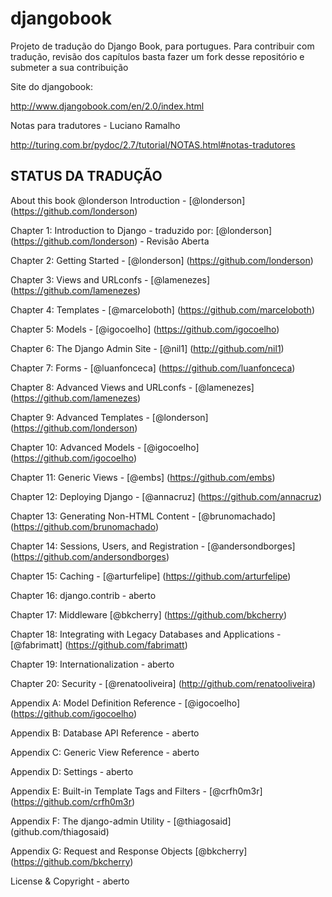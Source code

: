 djangobook
==========

Projeto de tradução do Django Book,  para portugues. Para contribuir com tradução, revisão dos capítulos basta fazer um fork
desse repositório e submeter a sua contribuição

Site do djangobook:

http://www.djangobook.com/en/2.0/index.html

Notas para tradutores - Luciano Ramalho

http://turing.com.br/pydoc/2.7/tutorial/NOTAS.html#notas-tradutores

STATUS DA TRADUÇÃO
------------------


About this book @londerson
Introduction - [@londerson] (https://github.com/londerson)

Chapter 1: Introduction to Django - traduzido por: [@londerson] (https://github.com/londerson) - Revisão Aberta

Chapter 2: Getting Started - [@londerson] (https://github.com/londerson)

Chapter 3: Views and URLconfs - [@lamenezes] (https://github.com/lamenezes)

Chapter 4: Templates - [@marceloboth] (https://github.com/marceloboth)

Chapter 5: Models - [@igocoelho] (https://github.com/igocoelho)

Chapter 6: The Django Admin Site - [@nil1] (http://github.com/nil1)

Chapter 7: Forms - [@luanfonceca] (https://github.com/luanfonceca)

Chapter 8: Advanced Views and URLconfs - [@lamenezes] (https://github.com/lamenezes)

Chapter 9: Advanced Templates - [@londerson] (https://github.com/londerson)

Chapter 10: Advanced Models - [@igocoelho] (https://github.com/igocoelho)

Chapter 11: Generic Views - [@embs] (https://github.com/embs)

Chapter 12: Deploying Django - [@annacruz] (https://github.com/annacruz)

Chapter 13: Generating Non-HTML Content - [@brunomachado] (https://github.com/brunomachado)

Chapter 14: Sessions, Users, and Registration - [@andersondborges] (https://github.com/andersondborges)

Chapter 15: Caching - [@arturfelipe] (https://github.com/arturfelipe)

Chapter 16: django.contrib - aberto

Chapter 17: Middleware [@bkcherry] (https://github.com/bkcherry)

Chapter 18: Integrating with Legacy Databases and Applications - [@fabrimatt] (https://github.com/fabrimatt)

Chapter 19: Internationalization - aberto

Chapter 20: Security - [@renatooliveira] (http://github.com/renatooliveira)

Appendix A: Model Definition Reference - [@igocoelho] (https://github.com/igocoelho)

Appendix B: Database API Reference - aberto

Appendix C: Generic View Reference - aberto

Appendix D: Settings - aberto

Appendix E: Built-in Template Tags and Filters - [@crfh0m3r] (https://github.com/crfh0m3r)

Appendix F: The django-admin Utility - [@thiagosaid] (github.com/thiagosaid)

Appendix G: Request and Response Objects [@bkcherry] (https://github.com/bkcherry)

License & Copyright - aberto



